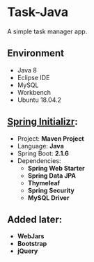 # Task-Java
A simple task manager app.

## Environment
- Java 8
- Eclipse IDE
- MySQL
- Workbench
- Ubuntu 18.04.2

## [Spring Initializr](https://start.spring.io/):
- Project: <b>Maven Project</b> <br>
- Language: <b>Java</b> <br>
- Spring Boot: <b>2.1.6</b> <br>
- Dependencies:
  - <b>Spring Web Starter</b>
  - <b>Spring Data JPA</b>
  - <b>Thymeleaf</b>
  - <b>Spring Security</b>
  - <b>MySQL Driver</b>

## Added later:
- <b>WebJars</b>
- <b>Bootstrap</b>
- <b>jQuery</b>